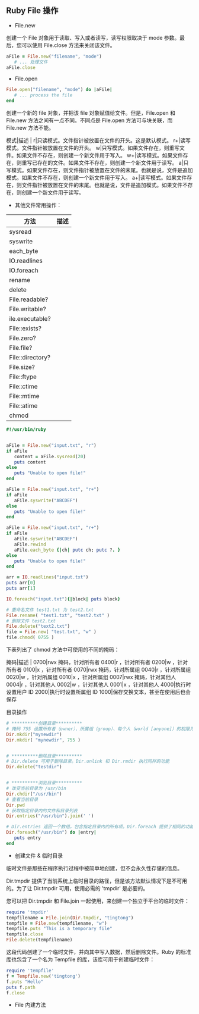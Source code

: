 ## Ruby File 操作

- File.new

创建一个 File 对象用于读取、写入或者读写，读写权限取决于 mode 参数。最后，您可以使用 File.close 方法来关闭该文件。

```ruby
aFile = File.new("filename", "mode")
   # ... 处理文件
aFile.close
```

- File.open

```ruby
File.open("filename", "mode") do |aFile|
   # ... process the file
end
```

创建一个新的 file 对象，并把该 file 对象赋值给文件。但是，File.open 和 File.new 方法之间有一点不同。不同点是 File.open 方法可与块关联，而 File.new 方法不能。

模式|描述
|
r|只读模式。文件指针被放置在文件的开头。这是默认模式。
r+|读写模式。文件指针被放置在文件的开头。
w|只写模式。如果文件存在，则重写文件。如果文件不存在，则创建一个新文件用于写入。
w+|读写模式。如果文件存在，则重写已存在的文件。如果文件不存在，则创建一个新文件用于读写。
a|只写模式。如果文件存在，则文件指针被放置在文件的末尾。也就是说，文件是追加模式。如果文件不存在，则创建一个新文件用于写入。
a+|读写模式。如果文件存在，则文件指针被放置在文件的末尾。也就是说，文件是追加模式。如果文件不存在，则创建一个新文件用于读写。

- 其他文件常用操作：

| 方法             | 描述 |
| ---------------- | ---- |
| sysread          |
| syswrite         |
| each_byte        |
| IO.readlines     |
| IO.foreach       |
| rename           |
| delete           |
| File.readable?   |
| File.writable?   |
| ile.executable?  |
| File::exists?    |
| File.zero?       |
| File.file?       |
| File::directory? |
| File.size?       |
| File::ftype      |
| File::ctime      |
| File::mtime      |
| File::atime      |
| chmod            |

```ruby
#!/usr/bin/ruby


aFile = File.new("input.txt", "r")
if aFile
   content = aFile.sysread(20)
   puts content
else
   puts "Unable to open file!"
end

aFile = File.new("input.txt", "r+")
if aFile
   aFile.syswrite("ABCDEF")
else
   puts "Unable to open file!"
end

aFile = File.new("input.txt", "r+")
if aFile
   aFile.syswrite("ABCDEF")
   aFile.rewind
   aFile.each_byte {|ch| putc ch; putc ?. }
else
   puts "Unable to open file!"
end

arr = IO.readlines("input.txt")
puts arr[0]
puts arr[1]

IO.foreach("input.txt"){|block| puts block}

# 重命名文件 test1.txt 为 test2.txt
File.rename( "test1.txt", "test2.txt" )
# 删除文件 test2.txt
File.delete("text2.txt")
file = File.new( "test.txt", "w" )
file.chmod( 0755 )
```

下表列出了 chmod 方法中可使用的不同的掩码：

掩码|描述
|
0700|rwx 掩码，针对所有者
0400|r ，针对所有者
0200|w ，针对所有者
0100|x ，针对所有者
0070|rwx 掩码，针对所属组
0040|r ，针对所属组
0020|w ，针对所属组
0010|x ，针对所属组
0007|rwx 掩码，针对其他人
0004|r ，针对其他人
0002|w ，针对其他人
0001|x ，针对其他人
4000|执行时设置用户 ID
2000|执行时设置所属组 ID
1000|保存交换文本，甚至在使用后也会保存

目录操作

```ruby
# **********创建目录**********
# 掩码 755 设置所有者（owner）、所属组（group）、每个人（world [anyone]）的权限为 rwxrxrx，其中 r = read 读取，w = write 写入，x = execute 执行。
Dir.mkdir("mynewdir")
Dir.mkdir( "mynewdir", 755 )


# **********删除目录**********
# Dir.delete 可用于删除目录。Dir.unlink 和 Dir.rmdir 执行同样的功能
Dir.delete("testdir")


# **********浏览目录**********
# 改变当前目录为 /usr/bin
Dir.chdir("/usr/bin")
# 查看当前目录
Dir.pwd
# 获取指定目录内的文件和目录列表
Dir.entries("/usr/bin").join(' ')

# Dir.entries 返回一个数组，包含指定目录内的所有项。Dir.foreach 提供了相同的功能
Dir.foreach("/usr/bin") do |entry|
   puts entry
end
```

- 创建文件 & 临时目录

临时文件是那些在程序执行过程中被简单地创建，但不会永久性存储的信息。

Dir.tmpdir 提供了当前系统上临时目录的路径，但是该方法默认情况下是不可用的。为了让 Dir.tmpdir 可用，使用必需的 'tmpdir' 是必要的。

您可以把 Dir.tmpdir 和 File.join 一起使用，来创建一个独立于平台的临时文件：

```ruby
require 'tmpdir'
tempfilename = File.join(Dir.tmpdir, "tingtong")
tempfile = File.new(tempfilename, "w")
tempfile.puts "This is a temporary file"
tempfile.close
File.delete(tempfilename)
```

这段代码创建了一个临时文件，并向其中写入数据，然后删除文件。Ruby 的标准库也包含了一个名为 Tempfile 的库，该库可用于创建临时文件：

```ruby
require 'tempfile'
f = Tempfile.new('tingtong')
f.puts "Hello"
puts f.path
f.close
```

- File 内建方法
